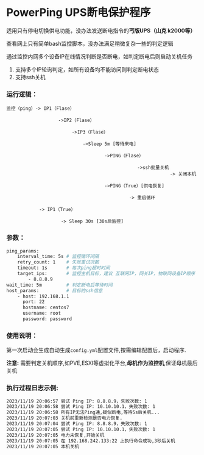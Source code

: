 # PowerPing UPS断电保护程序
适用只有停电切换供电功能，没办法发送断电指令的**丐版UPS（山克 k2000等）**

查看网上只有简单bash监控脚本，没办法满足稍微复杂一些的判定逻辑

通过监控内网多个设备IP在线情况判断是否断电，如判定断电后则启动关机任务

1. 支持多个IP轮询判定，如所有设备均不能访问则判定断电状态
2. 支持ssh关机

### 运行逻辑：

```text
监控（ping）-> IP1（Flase）

				   ->IP2（Flase）

						->IP3（Flase）

							->Sleep 5m [等待来电]

									->PING（Flase）

											    ->ssh批量关机
															-> 关闭本机

									->PING（True）[供电恢复]

											 -> 重启循环

			-> IP1（True）

				    -> Sleep 30s [30s后监控]
```

### 参数：

```bash
ping_params:
    interval_time: 5s # 监控循环间隔
    retry_count: 1    # 失败重试次数
    timeout: 1s       # 每次ping超时时间
    target_ips:       # 监控主机目标，建议 互联网IP，网关IP，物联网设备IP顺序
        - 8.8.8.9
wait_time: 5m         # 判定断电后等待时间
host_params:          # 目标的ssh信息
    - host: 192.168.1.1
      port: 22
      hostname: centos7
      username: root
      password: password

```


### 使用说明：

第一次启动会生成自动生成`config.yml`配置文件,按需编辑配置后，启动程序.

**注意:** 需要判定关机顺序,如PVE,ESXI等虚拟化平台,**母机作为监控机**,保证母机最后关机


### 执行过程日志示例:
```bash
2023/11/19 20:06:57 尝试 Ping IP: 8.8.8.9，失败次数: 1
2023/11/19 20:06:58 尝试 Ping IP: 10.10.10.1，失败次数: 1
2023/11/19 20:06:58 所有IP无法Ping通,疑似断电,等待5s后关机...
2023/11/19 20:07:03 关机前重新检测是否电力恢复.
2023/11/19 20:07:04 尝试 Ping IP: 8.8.8.9，失败次数: 1
2023/11/19 20:07:05 尝试 Ping IP: 10.10.10.1，失败次数: 1
2023/11/19 20:07:05 电力未恢复,开始关机
2023/11/19 20:07:05 在 192.168.242.133:22 上执行命令成功,3秒后关机
2023/11/19 20:07:05 本机关机
```